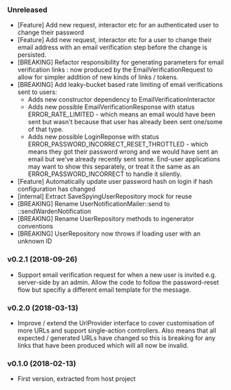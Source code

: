### Unreleased

* [Feature] Add new request, interactor etc for an authenticated user to change their password
* [Feature] Add new request, interactor etc for a user to change their email address with an
  email verification step before the change is persisted. 
* [BREAKING] Refactor responsibility for generating parameters for email verification links : 
  now produced by the EmailVerificationRequest to allow for simpler addition of new kinds of 
  links / tokens.
* [BREAKING] Add leaky-bucket based rate limiting of email verifications sent to users:
  * Adds new constructor dependency to EmailVerificationInteractor
  * Adds new possible EmailVerificationResponse with status ERROR_RATE_LIMITED - which means
    an email would have been sent but wasn't because that user has already been sent one/some of 
    that type.
  * Adds new possible LoginReponse with status ERROR_PASSWORD_INCORRECT_RESET_THROTTLED - which
    means they got their password wrong and we would have sent an email but we've already recently
    sent some. End-user applications may want to show this separately, or treat it the same as an
    ERROR_PASSWORD_INCORRECT to handle it silently.
* [Feature]  Automatically update user password hash on login if hash configuration has changed
* [internal] Extract SaveSpyingUserRepository mock for reuse
* [BREAKING] Rename UserNotificationMailer::send to ::sendWardenNotification
* [BREAKING] Rename UserRepository methods to ingenerator conventions
* [BREAKING] UserRepository now throws if loading user with an unknown ID

### v0.2.1 (2018-09-26)

* Support email verification request for when a new user is invited e.g. server-side by an admin. Allow the code to 
  follow the password-reset flow but specifiy a different email template for the message.

### v0.2.0 (2018-03-13)

* Improve / extend the UrlProvider interface to cover customisation of more URLs and support single-action controllers.
  Also means that all expected / generated URLs have changed so this is breaking for any links that have been produced
  which will all now be invalid.

### v0.1.0 (2018-02-13)

* First version, extracted from host project
